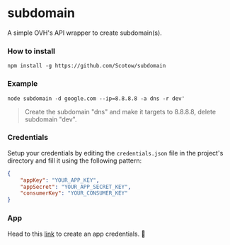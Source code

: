 # subdomain

A simple OVH's API wrapper to create subdomain(s).

### How to install

`npm install -g https://github.com/Scotow/subdomain`

### Example

`node subdomain -d google.com --ip=8.8.8.8 -a dns -r dev'`
> Create the subdomain "dns" and make it targets to 8.8.8.8, delete subdomain "dev".

### Credentials

Setup your credentials by editing the `credentials.json` file in the project's directory and fill it using the following pattern:

```JSON
{
	"appKey": "YOUR_APP_KEY",
	"appSecret": "YOUR_APP_SECRET_KEY",
	"consumerKey": "YOUR_CONSUMER_KEY"
}
```

### App

Head to this [link](https://eu.api.ovh.com/createToken/) to create an app credentials. 🔑
